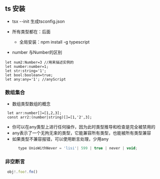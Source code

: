  ## ts 安装
 - tsx --init 生成tsconfig.json
 - 所有类型都在：后面
    - 全局安装：npm install -g typescript

- number 与Number的区别
```
let num2:Number=3 //用来描述实例的
let number:number=1;
let str:string='1';
let bool:boolean=true;
let any:any='1'; //anyScript

```
### 数组集合
   - 数组类型数组的概念

   ```
    let arr:number[]=[1,2,3];
    const arr2:(number|string)[]=[1,'2',3];
   ```
- 你可以在any类型上进行任何操作，因为此时类型推导和检查是完全被禁用的
- any表示了一个无拘无束的类型，它能兼容所有类型，也能被所有类型兼容
- 如果类型不兼容报错，可以使用断言处理，少用any

````javascript
      type UnioWithNever = 'lisi'| 599 | true | never | void;

````
 ### 非空断言
   ````js
    obj!.foo!.fn()
   ````